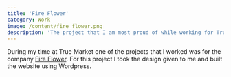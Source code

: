 ```yaml
---
title: 'Fire Flower'
category: Work
image: /content/fire_flower.png
description: 'The project that I am most proud of while working for True Market'
---
```


During my time at True Market one of the projects that I worked was for the company [Fire Flower](https://fireflower.io/). For this project I took the design given to me and built the website using Wordpress.